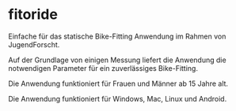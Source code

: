 # fitoride
Einfache für das statische Bike-Fitting Anwendung im Rahmen von JugendForscht. 

Auf der Grundlage von einigen Messung liefert die Anwendung die notwendigen Parameter für ein zuverlässiges Bike-Fitting.

Die Anwendung funktioniert für Frauen und Männer ab 15 Jahre alt. 

Die Anwendung funktioniert für Windows, Mac, Linux und Android.
